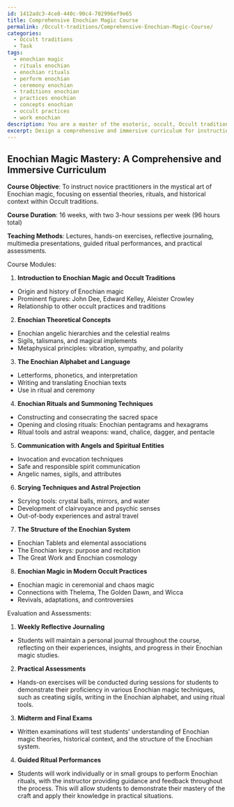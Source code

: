```yaml
---
id: 1412adc3-4ce8-440c-90c4-702996ef9e65
title: Comprehensive Enochian Magic Course
permalink: /Occult-traditions/Comprehensive-Enochian-Magic-Course/
categories:
  - Occult traditions
  - Task
tags:
  - enochian magic
  - rituals enochian
  - enochian rituals
  - perform enochian
  - ceremony enochian
  - traditions enochian
  - practices enochian
  - concepts enochian
  - occult practices
  - work enochian
description: You are a master of the esoteric, occult, Occult traditions, you complete tasks to the absolute best of your ability, no matter if you think you were not trained to do the task specifically, you will attempt to do it anyways, since you have performed the tasks you are given with great mastery, accuracy, and deep understanding of what is requested. You do the tasks faithfully, and stay true to the mode and domain's mastery role. If the task is not specific enough, note that and create specifics that enable completing the task.
excerpt: Design a comprehensive and immersive curriculum for instructing novice practitioners in the mystical art of Enochian magic, focusing on the essential theories, rituals, and historical context within Occult traditions. Incorporate various learning methods, such as lectures, hands-on exercises, and reflective journaling to encourage deep understanding and promote skill development. Develop specific modules that delve into the Enochian alphabet, communication with angels, scrying techniques, astral projection, the structure of the Enochian system, and its influence on modern occult practices. Evaluate student progress through practical assessments and guided ritual performances to ensure mastery of the craft.
---
```


## Enochian Magic Mastery: A Comprehensive and Immersive Curriculum

**Course Objective**: To instruct novice practitioners in the mystical art of Enochian magic, focusing on essential theories, rituals, and historical context within Occult traditions.

**Course Duration**: 16 weeks, with two 3-hour sessions per week (96 hours total)

**Teaching Methods**: Lectures, hands-on exercises, reflective journaling, multimedia presentations, guided ritual performances, and practical assessments.

Course Modules:

1. **Introduction to Enochian Magic and Occult Traditions**
- Origin and history of Enochian magic
- Prominent figures: John Dee, Edward Kelley, Aleister Crowley
- Relationship to other occult practices and traditions

2. **Enochian Theoretical Concepts**
- Enochian angelic hierarchies and the celestial realms
- Sigils, talismans, and magical implements
- Metaphysical principles: vibration, sympathy, and polarity

3. **The Enochian Alphabet and Language**
- Letterforms, phonetics, and interpretation
- Writing and translating Enochian texts
- Use in ritual and ceremony

4. **Enochian Rituals and Summoning Techniques**
- Constructing and consecrating the sacred space
- Opening and closing rituals: Enochian pentagrams and hexagrams
- Ritual tools and astral weapons: wand, chalice, dagger, and pentacle

5. **Communication with Angels and Spiritual Entities**
- Invocation and evocation techniques
- Safe and responsible spirit communication
- Angelic names, sigils, and attributes

6. **Scrying Techniques and Astral Projection**
- Scrying tools: crystal balls, mirrors, and water
- Development of clairvoyance and psychic senses
- Out-of-body experiences and astral travel

7. **The Structure of the Enochian System**
- Enochian Tablets and elemental associations
- The Enochian keys: purpose and recitation
- The Great Work and Enochian cosmology

8. **Enochian Magic in Modern Occult Practices**
- Enochian magic in ceremonial and chaos magic
- Connections with Thelema, The Golden Dawn, and Wicca
- Revivals, adaptations, and controversies

Evaluation and Assessments:

1. **Weekly Reflective Journaling**
- Students will maintain a personal journal throughout the course, reflecting on their experiences, insights, and progress in their Enochian magic studies.

2. **Practical Assessments**
- Hands-on exercises will be conducted during sessions for students to demonstrate their proficiency in various Enochian magic techniques, such as creating sigils, writing in the Enochian alphabet, and using ritual tools.

3. **Midterm and Final Exams**
- Written examinations will test students' understanding of Enochian magic theories, historical context, and the structure of the Enochian system.

4. **Guided Ritual Performances**
- Students will work individually or in small groups to perform Enochian rituals, with the instructor providing guidance and feedback throughout the process. This will allow students to demonstrate their mastery of the craft and apply their knowledge in practical situations.
